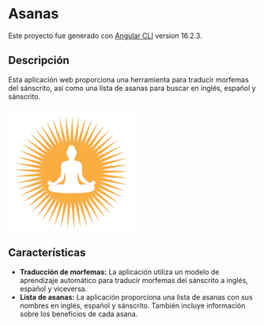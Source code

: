 # Asanas

Este proyecto fue generado con [Angular CLI](https://github.com/angular/angular-cli) version 16.2.3.

## Descripción

Esta aplicación web proporciona una herramienta para traducir morfemas del sánscrito, así como una lista de asanas para buscar en inglés, español y sánscrito.

![yoga](/src/assets/extra/yoga.png)

## Características

* **Traducción de morfemas:** La aplicación utiliza un modelo de aprendizaje automático para traducir morfemas del sánscrito a inglés, español y viceversa.
* **Lista de asanas:** La aplicación proporciona una lista de asanas con sus nombres en inglés, español y sánscrito. También incluye información sobre los beneficios de cada asana.
